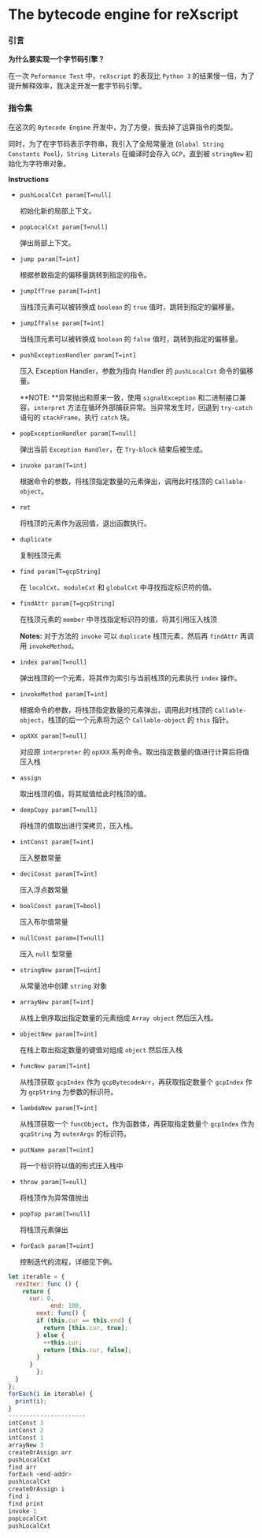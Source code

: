 # The bytecode engine for reXscript

### 引言

**为什么要实现一个字节码引擎？**

在一次 `Peformance Test` 中，`reXscript` 的表现比 `Python 3` 的结果慢一倍，为了提升解释效率，我决定开发一套字节码引擎。

### 指令集

在这次的 `Bytecode Engine` 开发中，为了方便，我去掉了运算指令的类型。

同时，为了在字节码表示字符串，我引入了全局常量池 (`Global String Constants Pool`)，`String Literals` 在编译时会存入 `GCP`，直到被 `stringNew` 初始化为字符串对象。

**Instructions**

- `pushLocalCxt param[T=null]`

  初始化新的局部上下文。

- `popLocalCxt param[T=null]`

  弹出局部上下文。

- `jump param[T=int]`

  根据参数指定的偏移量跳转到指定的指令。

- `jumpIfTrue param[T=int]`

  当栈顶元素可以被转换成 `boolean` 的 `true` 值时，跳转到指定的偏移量。

- `jumpIfFalse param[T=int]`

  当栈顶元素可以被转换成 `boolean` 的 `false` 值时，跳转到指定的偏移量。

- `pushExceptionHandler param[T=int]`

  压入 Exception Handler，参数为指向 Handler 的 `pushLocalCxt` 命令的偏移量。

  **NOTE: **异常抛出和原来一致，使用 `signalException` 和二进制接口兼容，`interpret` 方法在循环外部捕获异常。当异常发生时，回退到 `try-catch` 语句的 `stackFrame`，执行 `catch` 块。

- `popExceptionHandler param[T=null]`

  弹出当前 `Exception Handler`，在 `Try-block` 结束后被生成。

- `invoke param[T=int]`

  根据命令的参数，将栈顶指定数量的元素弹出，调用此时栈顶的 `Callable-object`。

- `ret`

  将栈顶的元素作为返回值，退出函数执行。

- `duplicate`

  复制栈顶元素

- `find param[T=gcpString]`

  在 `localCxt`、`moduleCxt` 和 `globalCxt` 中寻找指定标识符的值。

- `findAttr param[T=gcpString]`

  在栈顶元素的 `member` 中寻找指定标识符的值，将其引用压入栈顶

  **Notes:** 对于方法的 `invoke` 可以 `duplicate` 栈顶元素，然后再 `findAttr` 再调用 `invokeMethod`。

- `index param[T=null]`

  弹出栈顶的一个元素，将其作为索引与当前栈顶的元素执行 `index` 操作。

- `invokeMethod param[T=int]`

  根据命令的参数，将栈顶指定数量的元素弹出，调用此时栈顶的 `Callable-object`，栈顶的后一个元素将为这个 `Callable-object` 的 `this` 指针。

- `opXXX param[T=null]`

  对应原 `interpreter` 的 `opXXX` 系列命令。取出指定数量的值进行计算后将值压入栈

- `assign`

  取出栈顶的值，将其赋值给此时栈顶的值。

- `deepCopy param[T=null]`

  将栈顶的值取出进行深拷贝，压入栈。
  
- `intConst param[T=int]`

  压入整数常量
  
- `deciConst param[T=int]`

  压入浮点数常量
  
- `boolConst param[T=bool]`

  压入布尔值常量
  
- `nullConst param=[T=null]`

  压入 `null` 型常量
  
- `stringNew param[T=uint]`

  从常量池中创建 `string` 对象
  
- `arrayNew param[T=int]`

  从栈上倒序取出指定数量的元素组成 `Array object` 然后压入栈。

- `objectNew param[T=int]`

  在栈上取出指定数量的键值对组成 `object` 然后压入栈

- `funcNew param[T=int]`

  从栈顶获取 `gcpIndex` 作为 `gcpBytecodeArr`，再获取指定数量个 `gcpIndex` 作为 `gcpString` 为参数的标识符。

- `lambdaNew param[T=int]`

  从栈顶获取一个 `funcObject`，作为函数体，再获取指定数量个 `gcpIndex` 作为 `gcpString` 为 `outerArgs` 的标识符。
  
- `putName param[T=uint]`

  将一个标识符以值的形式压入栈中
  
- `throw param[T=null]`

  将栈顶作为异常值抛出

- `popTop param[T=null]`

  将栈顶元素弹出
  
- `forEach param[T=uint]`

  控制迭代的流程，详细见下例。

```js
let iterable = {
  rexIter: func () {
    return {
  	  cur: 0,
			end: 100,
  		next: func() {
        if (this.cur == this.end) {
          return [this.cur, true];
        } else {
          ++this.cur;
          return [this.cur, false];
        }
      }
		};
  }
};
forEach(i in iterable) {
  print(i);
}
----------------------
intConst 3
intConst 2
intConst 1
arrayNew 3
createOrAssign arr
pushLocalCxt
find arr
forEach <end-addr>
pushLocalCxt
createOrAssign i
find i
find print
invoke 1
popLocalCxt
pushLocalCxt
```

